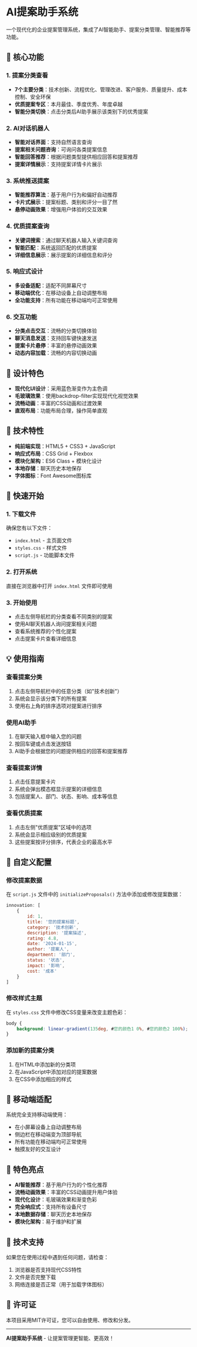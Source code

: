 # AI提案助手系统

一个现代化的企业提案管理系统，集成了AI智能助手、提案分类管理、智能推荐等功能。

## 🚀 核心功能

### 1. 提案分类查看
- **7个主要分类**：技术创新、流程优化、管理改进、客户服务、质量提升、成本控制、安全环保
- **优质提案专区**：本月最佳、季度优秀、年度卓越
- **智能分类切换**：点击分类后AI助手展示该类别下的优秀提案

### 2. AI对话机器人
- **智能对话界面**：支持自然语言查询
- **提案相关问题咨询**：可询问各类提案信息
- **智能回答推荐**：根据问题类型提供相应回答和提案推荐
- **提案详情展示**：支持提案详情卡片展示

### 3. 系统推送提案
- **智能推荐算法**：基于用户行为和偏好自动推荐
- **卡片式展示**：提案标题、类别和评分一目了然
- **悬停动画效果**：增强用户体验的交互效果

### 4. 优质提案查询
- **关键词搜索**：通过聊天机器人输入关键词查询
- **智能匹配**：系统返回匹配的优质提案
- **详细信息展示**：展示提案的详细信息和评分

### 5. 响应式设计
- **多设备适配**：适配不同屏幕尺寸
- **移动端优化**：在移动设备上自动调整布局
- **全功能支持**：所有功能在移动端均可正常使用

### 6. 交互功能
- **分类点击交互**：流畅的分类切换体验
- **聊天消息发送**：支持回车键快速发送
- **提案卡片悬停**：丰富的悬停动画效果
- **动态内容加载**：流畅的内容切换动画

## 🎨 设计特色

- **现代化UI设计**：采用蓝色渐变作为主色调
- **毛玻璃效果**：使用backdrop-filter实现现代化视觉效果
- **流畅动画**：丰富的CSS动画和过渡效果
- **直观布局**：功能布局合理，操作简单直观

## 📱 技术特性

- **纯前端实现**：HTML5 + CSS3 + JavaScript
- **响应式布局**：CSS Grid + Flexbox
- **模块化架构**：ES6 Class + 模块化设计
- **本地存储**：聊天历史本地保存
- **字体图标**：Font Awesome图标库

## 🚀 快速开始

### 1. 下载文件
确保您有以下文件：
- `index.html` - 主页面文件
- `styles.css` - 样式文件
- `script.js` - 功能脚本文件

### 2. 打开系统
直接在浏览器中打开 `index.html` 文件即可使用

### 3. 开始使用
- 点击左侧导航栏的分类查看不同类别的提案
- 使用AI聊天机器人询问提案相关问题
- 查看系统推荐的个性化提案
- 点击提案卡片查看详细信息

## 💡 使用指南

### 查看提案分类
1. 点击左侧导航栏中的任意分类（如"技术创新"）
2. 系统会显示该分类下的所有提案
3. 使用右上角的排序选项对提案进行排序

### 使用AI助手
1. 在聊天输入框中输入您的问题
2. 按回车键或点击发送按钮
3. AI助手会根据您的问题提供相应的回答和提案推荐

### 查看提案详情
1. 点击任意提案卡片
2. 系统会弹出模态框显示提案的详细信息
3. 包括提案人、部门、状态、影响、成本等信息

### 查看优质提案
1. 点击左侧"优质提案"区域中的选项
2. 系统会显示相应级别的优质提案
3. 这些提案按评分排序，代表企业的最高水平

## 🔧 自定义配置

### 修改提案数据
在 `script.js` 文件中的 `initializeProposals()` 方法中添加或修改提案数据：

```javascript
innovation: [
    {
        id: 1,
        title: '您的提案标题',
        category: '技术创新',
        description: '提案描述',
        rating: 4.8,
        date: '2024-01-15',
        author: '提案人',
        department: '部门',
        status: '状态',
        impact: '影响',
        cost: '成本'
    }
]
```

### 修改样式主题
在 `styles.css` 文件中修改CSS变量来改变主题色彩：

```css
body {
    background: linear-gradient(135deg, #您的颜色1 0%, #您的颜色2 100%);
}
```

### 添加新的提案分类
1. 在HTML中添加新的分类项
2. 在JavaScript中添加对应的提案数据
3. 在CSS中添加相应的样式

## 📱 移动端适配

系统完全支持移动端使用：
- 在小屏幕设备上自动调整布局
- 侧边栏在移动端变为顶部导航
- 所有功能在移动端均可正常使用
- 触摸友好的交互设计

## 🌟 特色亮点

- **AI智能推荐**：基于用户行为的个性化推荐
- **流畅动画效果**：丰富的CSS动画提升用户体验
- **现代化设计**：毛玻璃效果和渐变色彩
- **完全响应式**：支持所有设备尺寸
- **本地数据存储**：聊天历史本地保存
- **模块化架构**：易于维护和扩展

## 🤝 技术支持

如果您在使用过程中遇到任何问题，请检查：
1. 浏览器是否支持现代CSS特性
2. 文件是否完整下载
3. 网络连接是否正常（用于加载字体图标）

## 📄 许可证

本项目采用MIT许可证，您可以自由使用、修改和分发。

---

**AI提案助手系统** - 让提案管理更智能、更高效！

